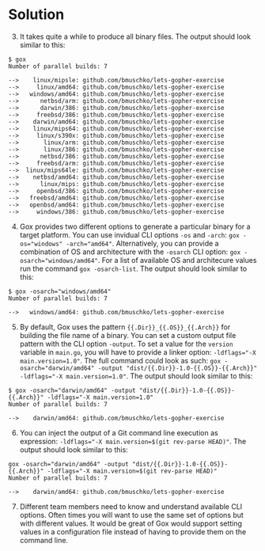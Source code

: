 # Solution

3. It takes quite a while to produce all binary files. The output should look similar to this:

```
$ gox
Number of parallel builds: 7

-->    linux/mipsle: github.com/bmuschko/lets-gopher-exercise
-->     linux/amd64: github.com/bmuschko/lets-gopher-exercise
-->   windows/amd64: github.com/bmuschko/lets-gopher-exercise
-->      netbsd/arm: github.com/bmuschko/lets-gopher-exercise
-->      darwin/386: github.com/bmuschko/lets-gopher-exercise
-->     freebsd/386: github.com/bmuschko/lets-gopher-exercise
-->    darwin/amd64: github.com/bmuschko/lets-gopher-exercise
-->    linux/mips64: github.com/bmuschko/lets-gopher-exercise
-->     linux/s390x: github.com/bmuschko/lets-gopher-exercise
-->       linux/arm: github.com/bmuschko/lets-gopher-exercise
-->       linux/386: github.com/bmuschko/lets-gopher-exercise
-->      netbsd/386: github.com/bmuschko/lets-gopher-exercise
-->     freebsd/arm: github.com/bmuschko/lets-gopher-exercise
-->  linux/mips64le: github.com/bmuschko/lets-gopher-exercise
-->    netbsd/amd64: github.com/bmuschko/lets-gopher-exercise
-->      linux/mips: github.com/bmuschko/lets-gopher-exercise
-->     openbsd/386: github.com/bmuschko/lets-gopher-exercise
-->   freebsd/amd64: github.com/bmuschko/lets-gopher-exercise
-->   openbsd/amd64: github.com/bmuschko/lets-gopher-exercise
-->     windows/386: github.com/bmuschko/lets-gopher-exercise
```

4. Gox provides two different options to generate a particular binary for a target platform. You can use invidual CLI options `-os` and `-arch`: `gox -os="windows" -arch="amd64"`. Alternatively, you can provide a combination of OS and architecture with the `-osarch` CLI option: `gox -osarch="windows/amd64"`. For a list of available OS and architecure values run the command `gox -osarch-list`. The output should look similar to this:

```
$ gox -osarch="windows/amd64"
Number of parallel builds: 7

-->   windows/amd64: github.com/bmuschko/lets-gopher-exercise
```

5. By default, Gox uses the pattern `{{.Dir}}_{{.OS}}_{{.Arch}}` for building the file name of a binary. You can set a custom output file pattern with the CLI option `-output`. To set a value for the `version` variable in `main.go`, you will have to provide a linker option: `-ldflags="-X main.version=1.0"`. The full command could look as such: `gox -osarch="darwin/amd64" -output "dist/{{.Dir}}-1.0-{{.OS}}-{{.Arch}}" -ldflags="-X main.version=1.0"`. The output should look similar to this:

```
$ gox -osarch="darwin/amd64" -output "dist/{{.Dir}}-1.0-{{.OS}}-{{.Arch}}" -ldflags="-X main.version=1.0"
Number of parallel builds: 7

-->    darwin/amd64: github.com/bmuschko/lets-gopher-exercise
```

6. You can inject the output of a Git command line execution as expression: `-ldflags="-X main.version=$(git rev-parse HEAD)"`. The output should look similar to this:

```
gox -osarch="darwin/amd64" -output "dist/{{.Dir}}-1.0-{{.OS}}-{{.Arch}}" -ldflags="-X main.version=$(git rev-parse HEAD)"
Number of parallel builds: 7

-->    darwin/amd64: github.com/bmuschko/lets-gopher-exercise
```

7. Different team members need to know and understand available CLI options. Often times you will want to use the same set of options but with different values. It would be great of Gox would support setting values in a configuration file instead of having to provide them on the command line.
